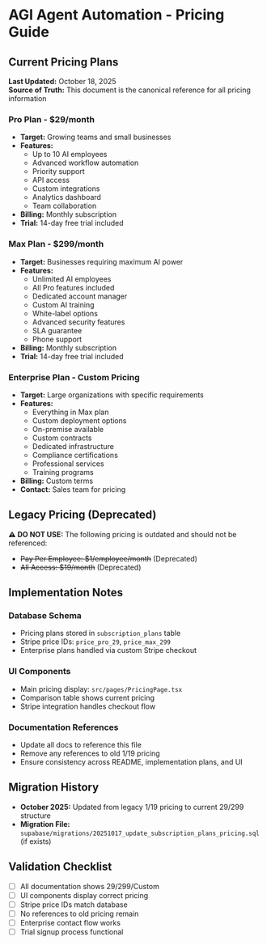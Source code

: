 # AGI Agent Automation - Pricing Guide

## Current Pricing Plans

**Last Updated:** October 18, 2025  
**Source of Truth:** This document is the canonical reference for all pricing information

### Pro Plan - $29/month

- **Target:** Growing teams and small businesses
- **Features:**
  - Up to 10 AI employees
  - Advanced workflow automation
  - Priority support
  - API access
  - Custom integrations
  - Analytics dashboard
  - Team collaboration
- **Billing:** Monthly subscription
- **Trial:** 14-day free trial included

### Max Plan - $299/month

- **Target:** Businesses requiring maximum AI power
- **Features:**
  - Unlimited AI employees
  - All Pro features included
  - Dedicated account manager
  - Custom AI training
  - White-label options
  - Advanced security features
  - SLA guarantee
  - Phone support
- **Billing:** Monthly subscription
- **Trial:** 14-day free trial included

### Enterprise Plan - Custom Pricing

- **Target:** Large organizations with specific requirements
- **Features:**
  - Everything in Max plan
  - Custom deployment options
  - On-premise available
  - Custom contracts
  - Dedicated infrastructure
  - Compliance certifications
  - Professional services
  - Training programs
- **Billing:** Custom terms
- **Contact:** Sales team for pricing

## Legacy Pricing (Deprecated)

**⚠️ DO NOT USE:** The following pricing is outdated and should not be referenced:

- ~~Pay Per Employee: $1/employee/month~~ (Deprecated)
- ~~All Access: $19/month~~ (Deprecated)

## Implementation Notes

### Database Schema

- Pricing plans stored in `subscription_plans` table
- Stripe price IDs: `price_pro_29`, `price_max_299`
- Enterprise plans handled via custom Stripe checkout

### UI Components

- Main pricing display: `src/pages/PricingPage.tsx`
- Comparison table shows current pricing
- Stripe integration handles checkout flow

### Documentation References

- Update all docs to reference this file
- Remove any references to old $1/$19 pricing
- Ensure consistency across README, implementation plans, and UI

## Migration History

- **October 2025:** Updated from legacy $1/$19 pricing to current $29/$299 structure
- **Migration File:** `supabase/migrations/20251017_update_subscription_plans_pricing.sql` (if exists)

## Validation Checklist

- [ ] All documentation shows $29/$299/Custom
- [ ] UI components display correct pricing
- [ ] Stripe price IDs match database
- [ ] No references to old pricing remain
- [ ] Enterprise contact flow works
- [ ] Trial signup process functional
